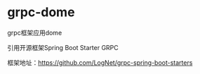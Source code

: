# grpc-dome
grpc框架应用dome 

引用开源框架Spring Boot Starter GRPC 

框架地址：https://github.com/LogNet/grpc-spring-boot-starters
